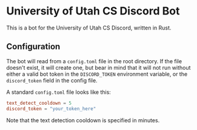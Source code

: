 # University of Utah CS Discord Bot

This is a bot for the University of Utah CS Discord, written in Rust.

## Configuration
The bot will read from a `config.toml` file in the root directory.
If the file doesn't exist, it will create one, but bear in mind that
it will not run without either a valid bot token in the `DISCORD_TOKEN` environment variable,
or the `discord_token` field in the config file.

A standard `config.toml` file looks like this:
```toml
text_detect_cooldown = 5
discord_token = "your_token_here"
```
Note that the text detection cooldown is
specified in minutes.